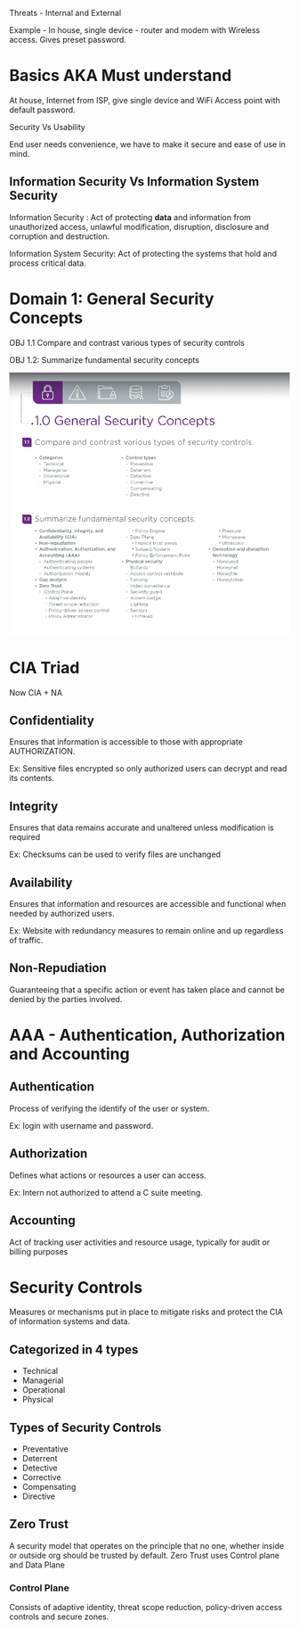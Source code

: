
Threats - Internal and External

Example -  In house, single device - router and modem with Wireless access. Gives preset password.

# Basics AKA Must understand

At house, Internet from ISP, give single device and WiFi Access point with default password.

Security Vs Usability

End user needs convenience, we have to make it secure and ease of use in mind.

## Information Security Vs Information System Security

Information Security : Act of protecting **data** and information from unauthorized access, unlawful modification, disruption, disclosure and corruption and destruction.

Information System Security: Act of protecting the systems that hold and process critical data.

# Domain 1: General Security Concepts

OBJ 1.1 Compare and contrast various types of security controls

OBJ 1.2: Summarize fundamental security concepts

![](../Pasted%20image%2020240730222033.png)

# CIA Triad

Now CIA + NA

## Confidentiality

Ensures that information is accessible to those with appropriate AUTHORIZATION.

Ex: Sensitive files encrypted so only authorized users can decrypt and read its contents.

## Integrity

Ensures that data remains accurate and unaltered unless modification is required

Ex: Checksums can be used to verify files are unchanged

## Availability

Ensures that information and resources are accessible and functional when needed by authorized users.

Ex: Website with redundancy measures to remain online and up regardless of traffic.

## Non-Repudiation

Guaranteeing that a specific action or event has taken place and cannot be denied by the parties involved.

# AAA - Authentication, Authorization and Accounting

## Authentication

Process of verifying the identify of the user or system.

Ex: login with username and password.

## Authorization

Defines what actions or resources a user can access.

Ex: Intern not authorized to attend a C suite meeting.

## Accounting

Act of tracking user activities and resource usage, typically for audit or billing purposes

# Security Controls

Measures or mechanisms put in place to mitigate risks and protect the CIA of information systems and data.

## Categorized in 4 types
- Technical
- Managerial
- Operational
- Physical

## Types of Security Controls
- Preventative
- Deterrent
- Detective
- Corrective
- Compensating
- Directive
## Zero Trust

A security model that operates on the principle that no one, whether inside or outside org should be trusted by default.
Zero Trust uses Control plane and Data Plane

### Control Plane
Consists of adaptive identity, threat scope reduction, policy-driven access controls and secure zones.
